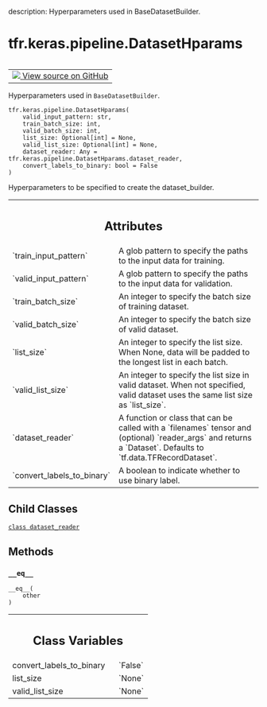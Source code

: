 description: Hyperparameters used in BaseDatasetBuilder.

<div itemscope itemtype="http://developers.google.com/ReferenceObject">
<meta itemprop="name" content="tfr.keras.pipeline.DatasetHparams" />
<meta itemprop="path" content="Stable" />
<meta itemprop="property" content="dataset_reader"/>
<meta itemprop="property" content="__eq__"/>
<meta itemprop="property" content="__init__"/>
<meta itemprop="property" content="convert_labels_to_binary"/>
<meta itemprop="property" content="list_size"/>
<meta itemprop="property" content="valid_list_size"/>
</div>

# tfr.keras.pipeline.DatasetHparams

<!-- Insert buttons and diff -->

<table class="tfo-notebook-buttons tfo-api nocontent" align="left">
<td>
  <a target="_blank" href="https://github.com/tensorflow/ranking/tree/master/tensorflow_ranking/python/keras/pipeline.py#L311-L339">
    <img src="https://www.tensorflow.org/images/GitHub-Mark-32px.png" />
    View source on GitHub
  </a>
</td>
</table>

Hyperparameters used in `BaseDatasetBuilder`.

<pre class="devsite-click-to-copy prettyprint lang-py tfo-signature-link">
<code>tfr.keras.pipeline.DatasetHparams(
    valid_input_pattern: str,
    train_batch_size: int,
    valid_batch_size: int,
    list_size: Optional[int] = None,
    valid_list_size: Optional[int] = None,
    dataset_reader: Any = tfr.keras.pipeline.DatasetHparams.dataset_reader,
    convert_labels_to_binary: bool = False
)
</code></pre>

<!-- Placeholder for "Used in" -->

Hyperparameters to be specified to create the dataset_builder.

<!-- Tabular view -->
 <table class="responsive fixed orange">
<colgroup><col width="214px"><col></colgroup>
<tr><th colspan="2"><h2 class="add-link">Attributes</h2></th></tr>

<tr>
<td>
`train_input_pattern`
</td>
<td>
A glob pattern to specify the paths to the input data
for training.
</td>
</tr><tr>
<td>
`valid_input_pattern`
</td>
<td>
A glob pattern to specify the paths to the input data
for validation.
</td>
</tr><tr>
<td>
`train_batch_size`
</td>
<td>
An integer to specify the batch size of training dataset.
</td>
</tr><tr>
<td>
`valid_batch_size`
</td>
<td>
An integer to specify the batch size of valid dataset.
</td>
</tr><tr>
<td>
`list_size`
</td>
<td>
An integer to specify the list size. When None, data will be
padded to the longest list in each batch.
</td>
</tr><tr>
<td>
`valid_list_size`
</td>
<td>
An integer to specify the list size in valid dataset. When
not specified, valid dataset uses the same list size as `list_size`.
</td>
</tr><tr>
<td>
`dataset_reader`
</td>
<td>
A function or class that can be called with a `filenames`
tensor and (optional) `reader_args` and returns a `Dataset`. Defaults to
`tf.data.TFRecordDataset`.
</td>
</tr><tr>
<td>
`convert_labels_to_binary`
</td>
<td>
A boolean to indicate whether to use binary label.
</td>
</tr>
</table>

## Child Classes
[`class dataset_reader`](../../../tfr/keras/pipeline/DatasetHparams/dataset_reader.md)

## Methods

<h3 id="__eq__"><code>__eq__</code></h3>

<pre class="devsite-click-to-copy prettyprint lang-py tfo-signature-link">
<code>__eq__(
    other
)
</code></pre>

<!-- Tabular view -->
 <table class="responsive fixed orange">
<colgroup><col width="214px"><col></colgroup>
<tr><th colspan="2"><h2 class="add-link">Class Variables</h2></th></tr>

<tr>
<td>
convert_labels_to_binary<a id="convert_labels_to_binary"></a>
</td>
<td>
`False`
</td>
</tr><tr>
<td>
list_size<a id="list_size"></a>
</td>
<td>
`None`
</td>
</tr><tr>
<td>
valid_list_size<a id="valid_list_size"></a>
</td>
<td>
`None`
</td>
</tr>
</table>
